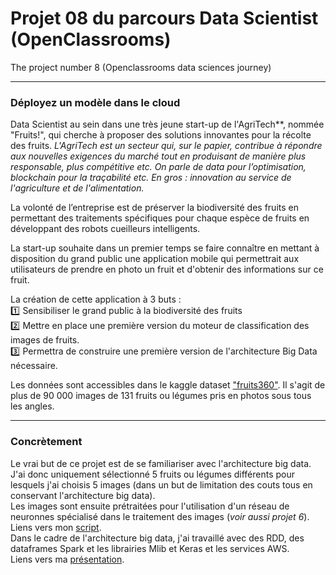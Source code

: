 # Projet 08 du parcours Data Scientist (OpenClassrooms)
The project number 8 (Openclassrooms data sciences journey)

-------------------

### Déployez un modèle dans le cloud

Data Scientist au sein dans une très jeune start-up de l'AgriTech**, nommée "Fruits!", qui cherche à proposer des solutions innovantes pour la récolte des fruits.
*L'AgriTech est un secteur qui, sur le papier, contribue à répondre aux nouvelles exigences du marché tout en produisant de manière plus responsable, plus compétitive etc. On parle de data pour l’optimisation, blockchain pour la traçabilité etc. En gros : innovation au service de l'agriculture et de l'alimentation.*

La volonté de l’entreprise est de préserver la biodiversité des fruits en permettant des traitements spécifiques pour chaque espèce de fruits en développant des robots cueilleurs intelligents.

La start-up souhaite dans un premier temps se faire connaître en mettant à disposition du grand public une application mobile qui permettrait aux utilisateurs de prendre en photo un fruit et d'obtenir des informations sur ce fruit.

La création de cette application à 3 buts : <br>
:one: Sensibiliser le grand public à la biodiversité des fruits <br>
:two: Mettre en place une première version du moteur de classification des images de fruits. <br>
:three: Permettra de construire une première version de l'architecture Big Data nécessaire. <br>

Les données sont accessibles dans le kaggle dataset ["fruits360"](https://www.kaggle.com/datasets/moltean/fruits). Il s'agit de plus de 90 000 images de 131 fruits ou légumes pris en photos sous tous les angles.

--------------------------


### Concrètement

Le vrai but de ce projet est de se familiariser avec l'architecture big data. <br>
J'ai donc uniquement sélectionné 5 fruits ou légumes différents pour lesquels j'ai choisis 5 images (dans un but de limitation des couts tous en conservant l'architecture big data). <br>
Les images sont ensuite prétraitées pour l'utilisation d'un réseau de neuronnes spécialisé dans le traitement des images (*voir aussi projet 6*). <br>
Liens vers mon [script](https://github.com/Condefruit/P08_formation_DS/blob/main/P08_notebook_cloud.ipynb). <br>
Dans le cadre de l'architecture big data, j'ai travaillé avec des RDD, des dataframes Spark et les librairies Mlib et Keras et les services AWS. <br>
Liens vers ma [présentation](https://github.com/Condefruit/P08_formation_DS/blob/main/Support_presentation.pdf).

